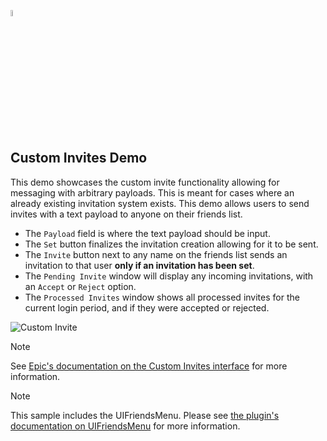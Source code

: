 <a href="/README.md"><img src="/com.playeveryware.eos/Documentation~/images/PlayEveryWareLogo.gif" alt="README.md" width="5%"/></a>

## **Custom Invites Demo**
This demo showcases the custom invite functionality allowing for messaging with arbitrary payloads. This is meant for cases where an already existing invitation system exists. This demo allows users to send invites with a text payload to anyone on their friends list.
- The ``Payload`` field is where the text payload should be input.
- The ``Set`` button finalizes the invitation creation allowing for it to be sent.
- The ``Invite`` button next to any name on the friends list sends an invitation to that user **only if an invitation has been set**.
- The ``Pending Invite`` window will display any incoming invitations, with an ``Accept`` or ``Reject`` option.
- The ``Processed Invites`` window shows all processed invites for the current login period, and if they were accepted or rejected.

![Custom Invite](../images/eos_sdk_custom_invites.png)


> [!NOTE] 
> See [Epic's documentation on the Custom Invites interface](https://dev.epicgames.com/docs/game-services/custom-invites-interface) for more information.

> [!NOTE]
> This sample includes the UIFriendsMenu. Please see [the plugin's documentation on UIFriendsMenu](../uifriendsmenu.md) for more information.